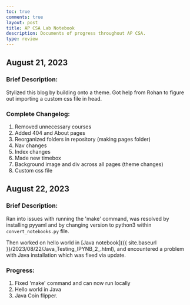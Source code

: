```yaml
---
toc: true
comments: true
layout: post
title: AP CSA Lab Notebook
description: Documents of progress throughout AP CSA.
type: review
---
```

## August 21, 2023

### Brief Description:
Stylized this blog by building onto a theme. Got help from Rohan to figure out importing a custom css file in head. 

### Complete Changelog:
1. Removed unnecessary courses
2. Added 404 and About pages
3. Reorganized folders in repository (making pages folder)
4. Nav changes
5. Index changes
6. Made new timebox
7. Background image and div across all pages (theme changes)
8. Custom css file

## August 22, 2023

### Brief Description:
Ran into issues with running the 'make' command, was resolved by installing pyyaml and by changing version to python3 within `convert_notebooks.py` file.

Then worked on hello world in [Java notebook]({{ site.baseurl }}/2023/08/22/Java_Testing_IPYNB_2_.html), and encountered a problem with Java installation which was fixed via update.

### Progress:
1. Fixed 'make' command and can now run locally
2. Hello world in Java
3. Java Coin flipper.
